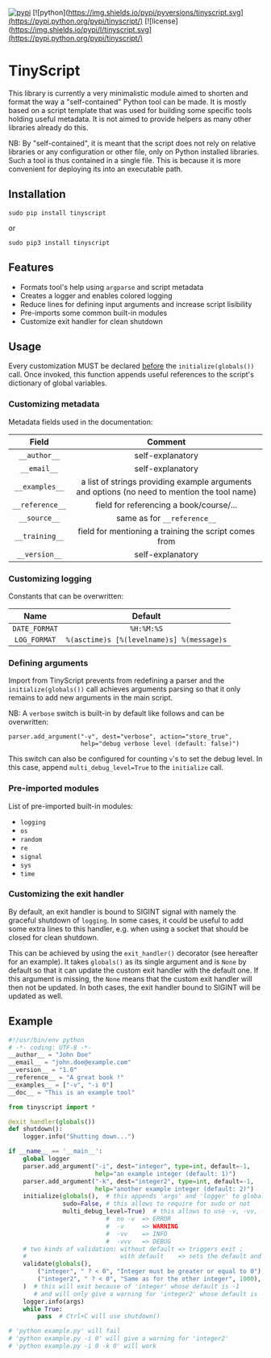 [![pypi](https://img.shields.io/pypi/v/tinyscript.svg)](https://pypi.python.org/pypi/tinyscript/)
[![python](https://img.shields.io/pypi/pyversions/tinyscript.svg](https://pypi.python.org/pypi/tinyscript/)
[![license](https://img.shields.io/pypi/l/tinyscript.svg](https://pypi.python.org/pypi/tinyscript/)

# TinyScript

This library is currently a very minimalistic module aimed to shorten and format the way a "self-contained" Python tool can be made. It is mostly based on a script template that was used for building some specific tools holding useful metadata. It is not aimed to provide helpers as many other libraries already do this.

NB: By "self-contained", it is meant that the script does not rely on relative libraries or any configuration or other file, only on Python installed libraries. Such a tool is thus contained in a single file. This is because it is more convenient for deploying its into an executable path.

## Installation

```
sudo pip install tinyscript
```

or

```
sudo pip3 install tinyscript
```


## Features

- Formats tool's help using ```argparse``` and script metadata
- Creates a logger and enables colored logging
- Reduce lines for defining input arguments and increase script lisibility
- Pre-imports some common built-in modules
- Customize exit handler for clean shutdown


## Usage

Every customization MUST be declared <u>before</u> the ```initialize(globals())``` call. Once invoked, this function appends useful references to the script's dictionary of global variables.

### Customizing metadata

Metadata fields used in the documentation:

**Field** | **Comment**
:---: | :---:
```__author__``` | self-explanatory
```__email__``` | self-explanatory
```__examples__``` | a list of strings providing example arguments and options (no need to mention the tool name)
```__reference__``` | field for referencing a book/course/...
```__source__``` | same as for ```__reference__```
```__training__``` | field for mentioning a training the script comes from
```__version__``` | self-explanatory


### Customizing logging

Constants that can be overwritten:

**Name** | **Default**
:---: | :---:
```DATE_FORMAT``` | ```%H:%M:%S```
```LOG_FORMAT``` | ```%(asctime)s [%(levelname)s] %(message)s```


### Defining arguments

Import from TinyScript prevents from redefining a parser and the ```initialize(globals())``` call achieves arguments parsing so that it only remains to add new arguments in the main script.

NB: A ```verbose``` switch is built-in by default like follows and can be overwritten:

```
parser.add_argument("-v", dest="verbose", action="store_true",
                    help="debug verbose level (default: false)")
```

This switch can also be configured for counting `v`'s to set the debug level. In this case, append `multi_debug_level=True` to the `initialize` call.


### Pre-imported modules

List of pre-imported built-in modules:
- ```logging```
- ```os```
- ```random```
- ```re```
- ```signal```
- ```sys```
- ```time```


### Customizing the exit handler

By default, an exit handler is bound to SIGINT signal with namely the graceful shutdown of `logging`. In some cases, it could be useful to add some extra lines to this handler, e.g. when using a socket that should be closed for clean shutdown.

This can be achieved by using the `exit_handler()` decorator (see hereafter for an example). It takes `globals()` as its single argument and is `None` by default so that it can update the custom exit handler with the default one. If this argument is missing, the `None` means that the custom exit handler will then not be updated. In both cases, the exit handler bound to SIGINT will be updated as well.


## Example

```py
#!/usr/bin/env python
# -*- coding: UTF-8 -*-
__author__ = "John Doe"
__email__ = "john.doe@example.com"
__version__ = "1.0"
__reference__ = "A great book !"
__examples__ = ["-v", "-i 0"]
__doc__ = "This is an example tool"

from tinyscript import *

@exit_handler(globals())
def shutdown():
    logger.info("Shutting down...")

if __name__ == '__main__':
    global logger
    parser.add_argument("-i", dest="integer", type=int, default=-1,
                        help="an example integer (default: 1)")
    parser.add_argument("-k", dest="integer2", type=int, default=-1,
                        help="another example integer (default: 2)")
    initialize(globals(),  # this appends 'args' and 'logger' to globals
               sudo=False, # this allows to require for sudo or not
               multi_debug_level=True)  # this allows to use -v, -vv, -vvv
                           #  no -v  => ERROR
                           #  -v     => WARNING
                           #  -vv    => INFO
                           #  -vvv   => DEBUG
    # two kinds of validation: without default => triggers exit ;
    #                          with default    => sets the default and continues
    validate(globals(),
        ("integer", " ? < 0", "Integer must be greater or equal to 0"),
        ("integer2", " ? < 0", "Same as for the other integer", 1000),
    )  # this will exit because of 'integer' whose default is -1
       # and will only give a warning for 'integer2' whose default is -1
    logger.info(args)
    while True:
        pass  # Ctrl+C will use shutdown()

# 'python example.py' will fail
# 'python example.py -i 0' will give a warning for 'integer2'
# 'python example.py -i 0 -k 0' will work
```

